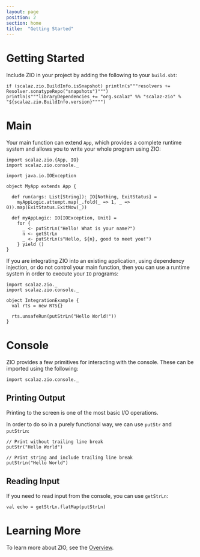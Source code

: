```yaml
---
layout: page
position: 2
section: home
title:  "Getting Started"
---
```


# Getting Started

Include ZIO in your project by adding the following to your `build.sbt`:

```tut:evaluated
if (scalaz.zio.BuildInfo.isSnapshot) println(s"""resolvers += Resolver.sonatypeRepo("snapshots")""")
println(s"""libraryDependencies += "org.scalaz" %% "scalaz-zio" % "${scalaz.zio.BuildInfo.version}"""")
```

# Main

Your main function can extend `App`, which provides a complete runtime system and allows you to write your whole program using ZIO:

```tut:silent
import scalaz.zio.{App, IO}
import scalaz.zio.console._

import java.io.IOException

object MyApp extends App {

  def run(args: List[String]): IO[Nothing, ExitStatus] =
    myAppLogic.attempt.map(_.fold(_ => 1, _ => 0)).map(ExitStatus.ExitNow(_))

  def myAppLogic: IO[IOException, Unit] =
    for {
      _ <- putStrLn("Hello! What is your name?")
      n <- getStrLn
      _ <- putStrLn(s"Hello, ${n}, good to meet you!")
    } yield ()
}
```

If you are integrating ZIO into an existing application, using dependency injection, or do not control your main function, then you can use a runtime system in order to execute your `IO` programs:

```tut:silent
import scalaz.zio._
import scalaz.zio.console._

object IntegrationExample {
  val rts = new RTS{}

  rts.unsafeRun(putStrLn("Hello World!"))
}
```

# Console

ZIO provides a few primitives for interacting with the console. These can be imported using the following:

```tut:silent
import scalaz.zio.console._
```

## Printing Output

Printing to the screen is one of the most basic I/O operations.

In order to do so in a purely functional way, we can use `putStr` and `putStrLn`:

```tut
// Print without trailing line break
putStr("Hello World")

// Print string and include trailing line break
putStrLn("Hello World")
```

## Reading Input

If you need to read input from the console, you can use `getStrLn`:

```tut
val echo = getStrLn.flatMap(putStrLn)
```
# Learning More

To learn more about ZIO, see the [Overview](overview/index.html).
